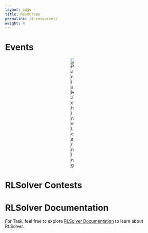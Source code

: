 ```yaml
---
layout: page
title: Resources
permalink: /4-resources/
weight: 4
---
```

# Events
<div style="display: flex; justify-content: center; align-items: center; gap: 1em; flex-wrap: wrap;">
    <img style="width: 15%;" src="https://github.com/Open-Finance-Lab/FinRL_Contest_2025/blob/main/docs/assets/logos/logo-high-res.webp?raw=true" alt="Paris Machine Learning">
</div>

# RLSolver Contests

# RLSolver Documentation
For Task, feel free to explore [RLSolver Documentation](TBD) to learn about RLSolver.
